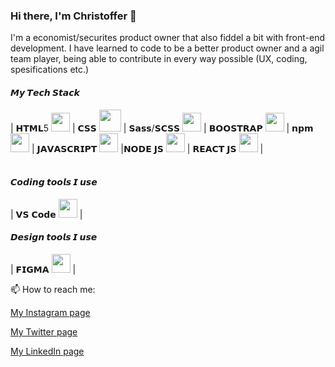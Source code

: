 ### Hi there, I'm Christoffer 👋

I'm a economist/securites product owner that also fiddel a bit with front-end development. 
I have learned to code to be a better product owner and a agil team player, being able to contribute in every way possible (UX, coding, spesifications etc.)
<br>
#### 𝙈𝙮 𝙏𝙚𝙘𝙝 𝙎𝙩𝙖𝙘𝙠

| 𝗛𝗧𝗠𝗟5  <img height="30px" src="https://cdn.svgporn.com/logos/html-5.svg">   | 𝗖𝗦𝗦 <img height="35px" src="https://cdn.svgporn.com/logos/css-3.svg"> | 𝗦𝗮𝘀𝘀/𝗦𝗖𝗦𝗦  <img height="30px" src="https://cdn.svgporn.com/logos/sass.svg">  | 𝗕𝗢𝗢𝗦𝗧𝗥𝗔𝗣  <img height="30px" src="https://cdn.svgporn.com/logos/bootstrap.svg">  | 𝗻𝗽𝗺  <img height="30px" src="https://cdn.svgporn.com/logos/npm.svg"> | 𝗝𝗔𝗩𝗔𝗦𝗖𝗥𝗜𝗣𝗧 <img height="30px" src="https://cdn.svgporn.com/logos/javascript.svg"> |𝗡𝗢𝗗𝗘 𝗝𝗦  <img height="30px" src="https://cdn.svgporn.com/logos/nodejs-icon.svg"> | 𝗥𝗘𝗔𝗖𝗧 𝗝𝗦 <img height="30px" src="https://cdn.svgporn.com/logos/react.svg"> |  
<br>

#### 𝘾𝙤𝙙𝙞𝙣𝙜 𝙩𝙤𝙤𝙡𝙨 𝙄 𝙪𝙨𝙚

| 𝗩𝗦 𝗖𝗼𝗱𝗲 <img height="30px" src="https://cdn.svgporn.com/logos/visual-studio-code.svg"> |
<br>
#### 𝘿𝙚𝙨𝙞𝙜𝙣 𝙩𝙤𝙤𝙡𝙨 𝙄 𝙪𝙨𝙚
| 𝗙𝗜𝗚𝗠𝗔 <img height="30px" src="https://cdn.svgporn.com/logos/figma.svg">  | 
<br>


📫 How to reach me:

[My Instagram page](https://www.instagram.com/christoffergiertsen/)

[My Twitter page](https://twitter.com/ChrisHGiertsen)

[My LinkedIn page](https://www.linkedin.com/in/christoffergiertsen/)

<!--
**Giechr/Giechr** is a ✨ _special_ ✨ repository because its `README.md` (this file) appears on your GitHub profile.

Here are some ideas to get you started:

- 🔭 I’m currently working on ...
- 🌱 I’m currently learning ...
- 👯 I’m looking to collaborate on ...
- 🤔 I’m looking for help with ...
- 💬 Ask me about ...
- 📫 How to reach me: ...
- 😄 Pronouns: ...
- ⚡ Fun fact: ...
-->
